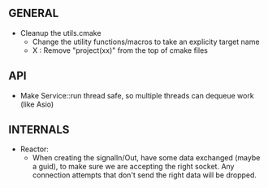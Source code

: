 GENERAL
-------

* Cleanup the utils.cmake
	* Change the utility functions/macros to take an explicity target name
	* X : Remove "project(xx)" from the top of cmake files

API
---

* Make Service::run thread safe, so multiple threads can dequeue work (like Asio)

INTERNALS
---------

* Reactor:
	* When creating the signalIn/Out, have some data exchanged (maybe a guid), to make sure we are accepting the right socket. Any connection attempts that don't send the right data will be dropped.

